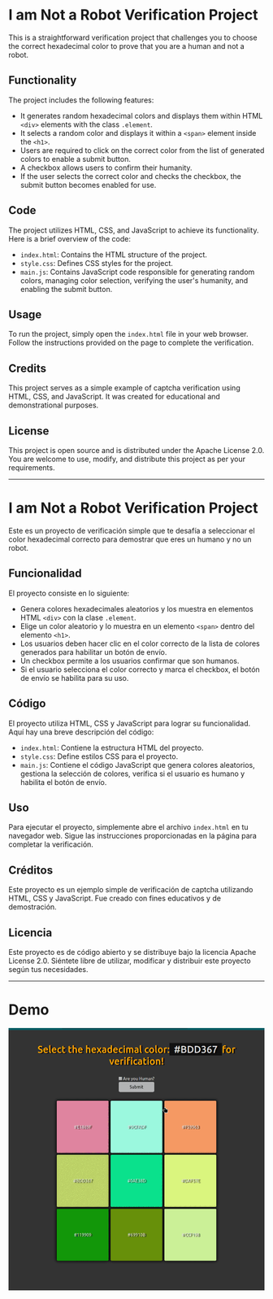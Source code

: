 # I am Not a Robot Verification Project

This is a straightforward verification project that challenges you to choose the correct hexadecimal color to prove that you are a human and not a robot.

## Functionality

The project includes the following features:

- It generates random hexadecimal colors and displays them within HTML `<div>` elements with the class `.element`.
- It selects a random color and displays it within a `<span>` element inside the `<h1>`.
- Users are required to click on the correct color from the list of generated colors to enable a submit button.
- A checkbox allows users to confirm their humanity.
- If the user selects the correct color and checks the checkbox, the submit button becomes enabled for use.

## Code

The project utilizes HTML, CSS, and JavaScript to achieve its functionality. Here is a brief overview of the code:

- `index.html`: Contains the HTML structure of the project.
- `style.css`: Defines CSS styles for the project.
- `main.js`: Contains JavaScript code responsible for generating random colors, managing color selection, verifying the user's humanity, and enabling the submit button.

## Usage

To run the project, simply open the `index.html` file in your web browser. Follow the instructions provided on the page to complete the verification.

## Credits

This project serves as a simple example of captcha verification using HTML, CSS, and JavaScript. It was created for educational and demonstrational purposes.

## License

This project is open source and is distributed under the Apache License 2.0. You are welcome to use, modify, and distribute this project as per your requirements.

---

# I am Not a Robot Verification Project

Este es un proyecto de verificación simple que te desafía a seleccionar el color hexadecimal correcto para demostrar que eres un humano y no un robot.

## Funcionalidad

El proyecto consiste en lo siguiente:

- Genera colores hexadecimales aleatorios y los muestra en elementos HTML `<div>` con la clase `.element`.
- Elige un color aleatorio y lo muestra en un elemento `<span>` dentro del elemento `<h1>`.
- Los usuarios deben hacer clic en el color correcto de la lista de colores generados para habilitar un botón de envío.
- Un checkbox permite a los usuarios confirmar que son humanos.
- Si el usuario selecciona el color correcto y marca el checkbox, el botón de envío se habilita para su uso.

## Código

El proyecto utiliza HTML, CSS y JavaScript para lograr su funcionalidad. Aquí hay una breve descripción del código:

- `index.html`: Contiene la estructura HTML del proyecto.
- `style.css`: Define estilos CSS para el proyecto.
- `main.js`: Contiene el código JavaScript que genera colores aleatorios, gestiona la selección de colores, verifica si el usuario es humano y habilita el botón de envío.

## Uso

Para ejecutar el proyecto, simplemente abre el archivo `index.html` en tu navegador web. Sigue las instrucciones proporcionadas en la página para completar la verificación.

## Créditos

Este proyecto es un ejemplo simple de verificación de captcha utilizando HTML, CSS y JavaScript. Fue creado con fines educativos y de demostración.

## Licencia

Este proyecto es de código abierto y se distribuye bajo la licencia Apache License 2.0. Siéntete libre de utilizar, modificar y distribuir este proyecto según tus necesidades.

---

# Demo

![Demo](demo.gif)
